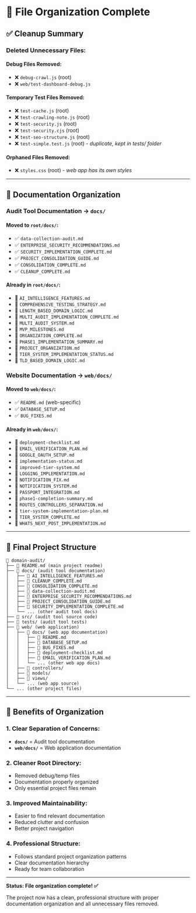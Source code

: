# 📁 File Organization Complete

## ✅ **Cleanup Summary**

### **Deleted Unnecessary Files:**

#### **Debug Files Removed:**

- ❌ `debug-crawl.js` (root)
- ❌ `web/test-dashboard-debug.js`

#### **Temporary Test Files Removed:**

- ❌ `test-cache.js` (root)
- ❌ `test-crawling-note.js` (root)
- ❌ `test-security.js` (root)
- ❌ `test-security.cjs` (root)
- ❌ `test-seo-structure.js` (root)
- ❌ `test-simple.test.js` (root) - _duplicate, kept in tests/ folder_

#### **Orphaned Files Removed:**

- ❌ `styles.css` (root) - _web app has its own styles_

---

## 📂 **Documentation Organization**

### **Audit Tool Documentation** → `docs/`

#### **Moved to `root/docs/`:**

- ✅ `data-collection-audit.md`
- ✅ `ENTERPRISE_SECURITY_RECOMMENDATIONS.md`
- ✅ `SECURITY_IMPLEMENTATION_COMPLETE.md`
- ✅ `PROJECT_CONSOLIDATION_GUIDE.md`
- ✅ `CONSOLIDATION_COMPLETE.md`
- ✅ `CLEANUP_COMPLETE.md`

#### **Already in `root/docs/`:**

- 📄 `AI_INTELLIGENCE_FEATURES.md`
- 📄 `COMPREHENSIVE_TESTING_STRATEGY.md`
- 📄 `LENGTH_BASED_DOMAIN_LOGIC.md`
- 📄 `MULTI_AUDIT_IMPLEMENTATION_COMPLETE.md`
- 📄 `MULTI_AUDIT_SYSTEM.md`
- 📄 `MVP_MILESTONES.md`
- 📄 `ORGANIZATION_COMPLETE.md`
- 📄 `PHASE1_IMPLEMENTATION_SUMMARY.md`
- 📄 `PROJECT_ORGANIZATION.md`
- 📄 `TIER_SYSTEM_IMPLEMENTATION_STATUS.md`
- 📄 `TLD_BASED_DOMAIN_LOGIC.md`

### **Website Documentation** → `web/docs/`

#### **Moved to `web/docs/`:**

- ✅ `README.md` (web-specific)
- ✅ `DATABASE_SETUP.md`
- ✅ `BUG_FIXES.md`

#### **Already in `web/docs/`:**

- 📄 `deployment-checklist.md`
- 📄 `EMAIL_VERIFICATION_PLAN.md`
- 📄 `GOOGLE_OAUTH_SETUP.md`
- 📄 `implementation-status.md`
- 📄 `improved-tier-system.md`
- 📄 `LOGGING_IMPLEMENTATION.md`
- 📄 `NOTIFICATION_FIX.md`
- 📄 `NOTIFICATION_SYSTEM.md`
- 📄 `PASSPORT_INTEGRATION.md`
- 📄 `phase1-completion-summary.md`
- 📄 `ROUTES_CONTROLLERS_SEPARATION.md`
- 📄 `tier-system-implementation-plan.md`
- 📄 `TIER_SYSTEM_COMPLETE.md`
- 📄 `WHATS_NEXT_POST_IMPLEMENTATION.md`

---

## 🎯 **Final Project Structure**

```
📁 domain-audit/
├── 📄 README.md (main project readme)
├── 📁 docs/ (audit tool documentation)
│   ├── 📄 AI_INTELLIGENCE_FEATURES.md
│   ├── 📄 CLEANUP_COMPLETE.md
│   ├── 📄 CONSOLIDATION_COMPLETE.md
│   ├── 📄 data-collection-audit.md
│   ├── 📄 ENTERPRISE_SECURITY_RECOMMENDATIONS.md
│   ├── 📄 PROJECT_CONSOLIDATION_GUIDE.md
│   ├── 📄 SECURITY_IMPLEMENTATION_COMPLETE.md
│   └── ... (other audit tool docs)
├── 📁 src/ (audit tool source code)
├── 📁 tests/ (audit tool tests)
├── 📁 web/ (web application)
│   ├── 📁 docs/ (web app documentation)
│   │   ├── 📄 README.md
│   │   ├── 📄 DATABASE_SETUP.md
│   │   ├── 📄 BUG_FIXES.md
│   │   ├── 📄 deployment-checklist.md
│   │   ├── 📄 EMAIL_VERIFICATION_PLAN.md
│   │   └── ... (other web app docs)
│   ├── 📁 controllers/
│   ├── 📁 models/
│   ├── 📁 views/
│   └── ... (web app source)
└── ... (other project files)
```

---

## 🧹 **Benefits of Organization**

### **1. Clear Separation of Concerns:**

- **`docs/`** = Audit tool documentation
- **`web/docs/`** = Web application documentation

### **2. Cleaner Root Directory:**

- Removed debug/temp files
- Documentation properly organized
- Only essential project files remain

### **3. Improved Maintainability:**

- Easier to find relevant documentation
- Reduced clutter and confusion
- Better project navigation

### **4. Professional Structure:**

- Follows standard project organization patterns
- Clear documentation hierarchy
- Ready for team collaboration

---

**Status: File organization complete! ✅**

The project now has a clean, professional structure with proper documentation organization and all unnecessary files removed.
